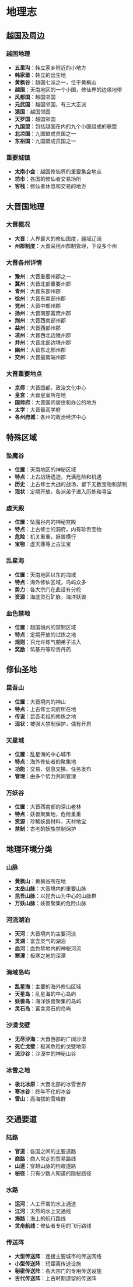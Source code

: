 # 地理志

## 越国及周边

### 越国地理
- **五里沟**：韩立家乡附近的小地方
- **韩家堡**：韩立的出生地
- **黄枫谷**：越国七派之一，位于黄枫山
- **越国**：天南地区的一个小国，修仙界的边缘地带
- **风都国**：越国邻国
- **元武国**：越国邻国，有三大正派
- **溪国**：越国邻国
- **天罗国**：越国邻国
- **九国盟**：包括越国在内的九个小国组成的联盟
- **北凉国**：九国盟成员国之一
- **东裕国**：九国盟成员国之一

### 重要城镇
- **太南小会**：越国修仙界的重要集会地点
- **坊市**：各国的修仙者交易场所
- **客栈**：修仙者休息和交易的地方

## 大晋国地理

### 大晋概况
- **大晋**：人界最大的修仙国度，疆域辽阔
- **州郡制度**：大晋采用州郡制管理，下设多个州

### 大晋各州详情
- **豫州**：大晋重要州郡之一
- **冀州**：大晋北部重要州郡
- **青州**：大晋东部州郡
- **徐州**：大晋东南部州郡
- **兖州**：大晋中部州郡
- **扬州**：大晋南部富庶州郡
- **荆州**：大晋西南部州郡
- **益州**：大晋西部州郡
- **凉州**：大晋西北边陲州郡
- **并州**：大晋北部边境州郡
- **幽州**：大晋东北部州郡
- **交州**：大晋最南端州郡

### 大晋重要地点
- **京师**：大晋国都，政治文化中心
- **皇宫**：大晋皇室所在地
- **国师府**：大晋国师居住和办公的地方
- **太学**：大晋最高学府
- **各州府城**：各州的政治经济中心

## 特殊区域

### 坠魔谷
- **位置**：天南地区的神秘区域
- **特点**：上古战场遗迹，充满危险和机遇
- **历史**：上古修士大战的战场，留下无数宝物和禁制
- **现状**：定期开放，各派弟子进入历练和寻宝

### 虚天殿
- **位置**：坠魔谷内的神秘宫殿
- **特点**：上古修士的洞府，内有珍贵宝物
- **危险**：机关重重，妖兽横行
- **宝物**：虚天鼎等上古法宝

### 乱星海
- **位置**：天南地区以东的海域
- **特点**：海外修仙区域，岛屿众多
- **势力**：各大宗门在此设有分舵
- **资源**：海底灵石矿脉，海洋妖兽

### 血色禁地
- **位置**：越国境内的禁制区域
- **特点**：定期开放的试炼之地
- **规则**：只允许炼气期弟子进入
- **奖励**：筑基丹等珍贵丹药

## 修仙圣地

### 昆吾山
- **位置**：大晋境内的神山
- **特点**：上古修士洞府所在地
- **传说**：昆吾老祖的修炼之地
- **现状**：被强大禁制保护，偶有开启

### 天星城
- **位置**：乱星海的中心城市
- **特点**：海外修仙者的聚集地
- **功能**：交易、信息交换、任务发布
- **管理**：由多个势力共同管理

### 万妖谷
- **位置**：大晋西南部的深山老林
- **特点**：妖兽聚集地，危险重重
- **资源**：珍稀妖兽材料，天材地宝
- **禁制**：古老的妖族禁制保护

## 地理环境分类

### 山脉
- **黄枫山**：黄枫谷所在地
- **太岳山脉**：大晋境内的重要山脉
- **昆吾山脉**：以昆吾山为中心的山脉群
- **万妖山脉**：妖兽聚集的危险山脉

### 河流湖泊
- **天河**：大晋境内的主要河流
- **灵湖**：富含灵气的湖泊
- **血河**：血色禁地内的神秘河流
- **寒潭**：极寒之地的深潭

### 海域岛屿
- **乱星海**：主要的海外修仙区域
- **天星岛**：乱星海的中心岛屿
- **妖兽岛**：海洋妖兽聚集的岛屿
- **灵石岛**：富含灵石的岛屿

### 沙漠戈壁
- **无尽沙海**：大晋西部的广阔沙漠
- **死亡戈壁**：极其危险的戈壁地带
- **流沙谷**：沙漠中的神秘山谷

### 冰雪之地
- **极北冰原**：大晋北部的冰雪世界
- **寒冰谷**：终年不化的冰谷
- **雪山**：高海拔的雪峰群

## 交通要道

### 陆路
- **官道**：各国之间的主要道路
- **商路**：商人常走的贸易路线
- **山道**：穿越山脉的险峻道路
- **秘径**：只有少数人知道的隐秘路径

### 水路
- **运河**：人工开凿的水上通道
- **江河**：天然的水上交通线
- **海路**：海上的航行路线
- **灵舟航线**：修仙者专用的飞行路线

### 传送阵
- **大型传送阵**：连接主要城市的传送网络
- **小型传送阵**：短距离传送设施
- **秘密传送阵**：各大宗门的专用传送设施
- **古代传送阵**：上古时期遗留的传送阵